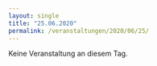 ```yaml
---
layout: single
title: "25.06.2020"
permalink: /veranstaltungen/2020/06/25/
---
```


Keine Veranstaltung an diesem Tag.
